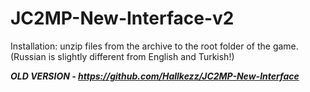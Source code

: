# JC2MP-New-Interface-v2
Installation: unzip files from the archive to the root folder of the game. (Russian is slightly different from English and Turkish!)

***OLD VERSION - https://github.com/Hallkezz/JC2MP-New-Interface***
